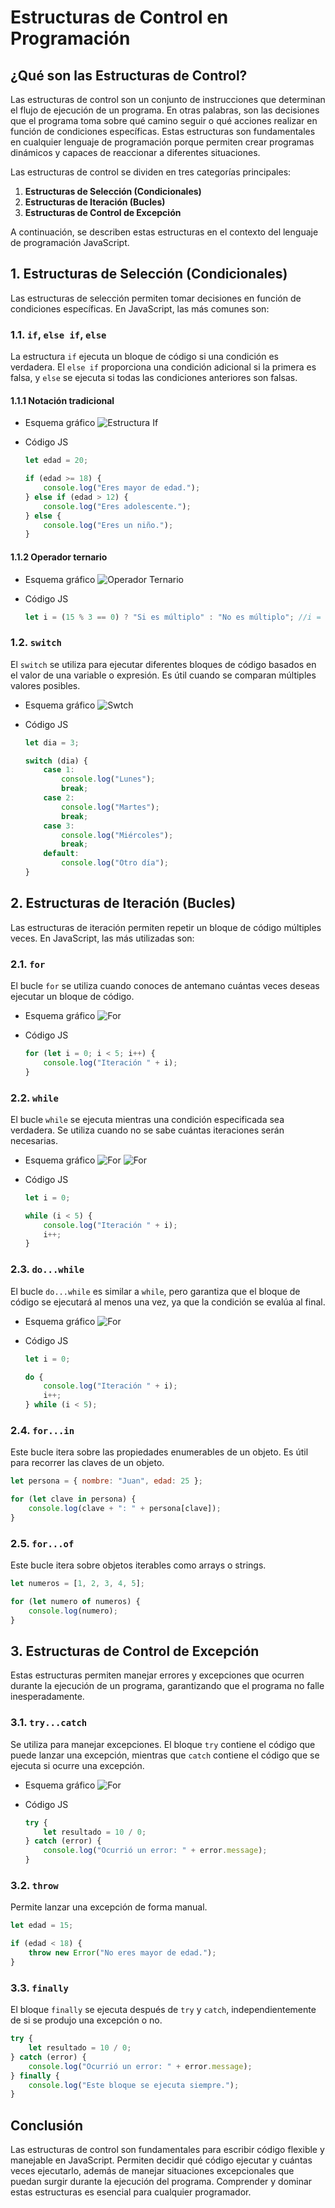 
# Estructuras de Control en Programación
## ¿Qué son las Estructuras de Control?

Las estructuras de control son un conjunto de instrucciones que determinan el flujo de ejecución de un programa. En otras palabras, son las decisiones que el programa toma sobre qué camino seguir o qué acciones realizar en función de condiciones específicas. Estas estructuras son fundamentales en cualquier lenguaje de programación porque permiten crear programas dinámicos y capaces de reaccionar a diferentes situaciones.

Las estructuras de control se dividen en tres categorías principales:

1. **Estructuras de Selección (Condicionales)**
2. **Estructuras de Iteración (Bucles)**
3. **Estructuras de Control de Excepción**

A continuación, se describen estas estructuras en el contexto del lenguaje de programación JavaScript.

## 1. Estructuras de Selección (Condicionales)

Las estructuras de selección permiten tomar decisiones en función de condiciones específicas. En JavaScript, las más comunes son:

### 1.1. `if`, `else if`, `else`
La estructura `if` ejecuta un bloque de código si una condición es verdadera. El `else if` proporciona una condición adicional si la primera es falsa, y `else` se ejecuta si todas las condiciones anteriores son falsas.

#### 1.1.1 Notación tradicional
* Esquema gráfico 
  ![Estructura If](./resources/ifElse.png)

* Código JS

    ```javascript
    let edad = 20;

    if (edad >= 18) {
        console.log("Eres mayor de edad.");
    } else if (edad > 12) {
        console.log("Eres adolescente.");
    } else {
        console.log("Eres un niño.");
    }
    ```
#### 1.1.2 Operador ternario    
* Esquema gráfico
  ![Operador Ternario](./resources/operadorTernario.png)

* Código JS
    ```javascript
    let i = (15 % 3 == 0) ? "Si es múltiplo" : "No es múltiplo"; //i = "Si es múltiplo"
    ```

### 1.2. `switch`
El `switch` se utiliza para ejecutar diferentes bloques de código basados en el valor de una variable o expresión. Es útil cuando se comparan múltiples valores posibles.

* Esquema gráfico
![Swtch](./resources/switch.png)

* Código JS

    ```javascript
    let dia = 3;

    switch (dia) {
        case 1:
            console.log("Lunes");
            break;
        case 2:
            console.log("Martes");
            break;
        case 3:
            console.log("Miércoles");
            break;
        default:
            console.log("Otro día");
    }
    ```

## 2. Estructuras de Iteración (Bucles)

Las estructuras de iteración permiten repetir un bloque de código múltiples veces. En JavaScript, las más utilizadas son:

### 2.1. `for`
El bucle `for` se utiliza cuando conoces de antemano cuántas veces deseas ejecutar un bloque de código.

* Esquema gráfico
![For](./resources/for.png)

* Código JS
    ```javascript
    for (let i = 0; i < 5; i++) {
        console.log("Iteración " + i);
    }
    ```

### 2.2. `while`
El bucle `while` se ejecuta mientras una condición especificada sea verdadera. Se utiliza cuando no se sabe cuántas iteraciones serán necesarias.

* Esquema gráfico
![For](./resources/while.png)
![For](./resources/while%202.png)

* Código JS
    ```javascript
    let i = 0;

    while (i < 5) {
        console.log("Iteración " + i);
        i++;
    }
    ```

### 2.3. `do...while`
El bucle `do...while` es similar a `while`, pero garantiza que el bloque de código se ejecutará al menos una vez, ya que la condición se evalúa al final.

* Esquema gráfico
![For](./resources/doWhile.png)

* Código JS
    ```javascript
    let i = 0;

    do {
        console.log("Iteración " + i);
        i++;
    } while (i < 5);
    ```

### 2.4. `for...in`
Este bucle itera sobre las propiedades enumerables de un objeto. Es útil para recorrer las claves de un objeto.

```javascript
let persona = { nombre: "Juan", edad: 25 };

for (let clave in persona) {
    console.log(clave + ": " + persona[clave]);
}
```

### 2.5. `for...of`
Este bucle itera sobre objetos iterables como arrays o strings.

```javascript
let numeros = [1, 2, 3, 4, 5];

for (let numero of numeros) {
    console.log(numero);
}
```

## 3. Estructuras de Control de Excepción

Estas estructuras permiten manejar errores y excepciones que ocurren durante la ejecución de un programa, garantizando que el programa no falle inesperadamente.

### 3.1. `try...catch`
Se utiliza para manejar excepciones. El bloque `try` contiene el código que puede lanzar una excepción, mientras que `catch` contiene el código que se ejecuta si ocurre una excepción.

* Esquema gráfico
![For](./resources/tryCatch.png)

* Código JS

    ```javascript
    try {
        let resultado = 10 / 0;
    } catch (error) {
        console.log("Ocurrió un error: " + error.message);
    }
    ```

### 3.2. `throw`
Permite lanzar una excepción de forma manual.

```javascript
let edad = 15;

if (edad < 18) {
    throw new Error("No eres mayor de edad.");
}
```

### 3.3. `finally`
El bloque `finally` se ejecuta después de `try` y `catch`, independientemente de si se produjo una excepción o no.

```javascript
try {
    let resultado = 10 / 0;
} catch (error) {
    console.log("Ocurrió un error: " + error.message);
} finally {
    console.log("Este bloque se ejecuta siempre.");
}
```

## Conclusión

Las estructuras de control son fundamentales para escribir código flexible y manejable en JavaScript. Permiten decidir qué código ejecutar y cuántas veces ejecutarlo, además de manejar situaciones excepcionales que puedan surgir durante la ejecución del programa. Comprender y dominar estas estructuras es esencial para cualquier programador.

